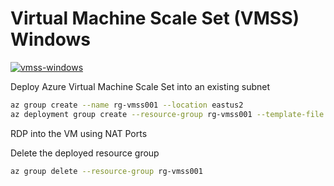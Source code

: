 # Virtual Machine Scale Set (VMSS) Windows

[![vmss-windows](https://github.com/arsenvlad/bicep-examples/actions/workflows/azure-deploy-vmss-windows.yml/badge.svg)](https://github.com/arsenvlad/bicep-examples/actions/workflows/azure-deploy-vmss-windows.yml)

Deploy Azure Virtual Machine Scale Set into an existing subnet

```bash
az group create --name rg-vmss001 --location eastus2
az deployment group create --resource-group rg-vmss001 --template-file main.bicep --parameter subnetId=/subscriptions/{SUBSCRIPTION_ID}/resourceGroups/rg-prod-core/providers/Microsoft.Network/virtualNetworks/vnet-core-eastus2/subnets/snet-compute -o json --query "properties.outputs"
```

RDP into the VM using NAT Ports

Delete the deployed resource group

```bash
az group delete --resource-group rg-vmss001
```
